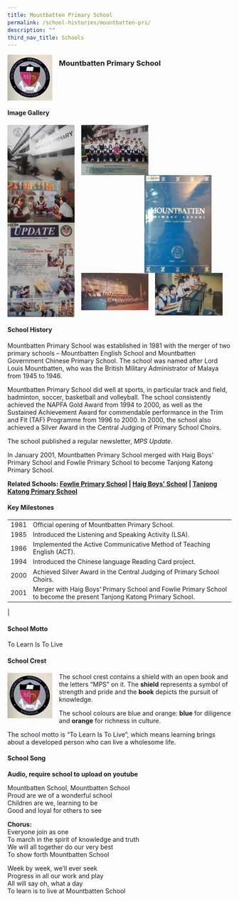 ```yaml
---
title: Mountbatten Primary School
permalink: /school-histories/mountbatten-pri/
description: ""
third_nav_title: Schools
---
```

<img src="/images/mountbattenpri1.png" style="width:20%;margin-right:15px;" align = "left">

### **Mountbatten Primary School**

<br clear="left">

#### **Image Gallery**

<p><a href="https://d1yxymztqoj7qn.amplifyapp.com/images/mountbattenpri2.jpg">  
<img src="/images/mountbattenpri2.jpg" style="width:30%;margin-right:15px;" align = "left">
</a></p>

<p><a href="https://d1yxymztqoj7qn.amplifyapp.com/images/mountbattenpri3.jpg">  
<img src="/images/mountbattenpri3.jpg" style="width:30%;margin-right:15px;" align = "left">
</a></p>

<p><a href="https://d1yxymztqoj7qn.amplifyapp.com/images/mountbattenpri4.jpg">  
<img src="/images/mountbattenpri4.jpg" style="width:30%;margin-right:45px;" align = "right">
</a></p>

<p><a href="https://d1yxymztqoj7qn.amplifyapp.com/images/mountbattenpri5.jpg">  
<img src="/images/mountbattenpri5.jpg" style="width:30%;margin-right:15px;" align = "left">
</a></p>

<p><a href="https://d1yxymztqoj7qn.amplifyapp.com/images/mountbattenpri6.jpg">  
<img src="/images/mountbattenpri6.jpg" style="width:30%;margin-right:15px;" align = "left">
</a></p>

<p><a href="https://d1yxymztqoj7qn.amplifyapp.com/images/mountbattenpri7.jpg">  
<img src="/images/mountbattenpri7.jpg" style="width:30%;margin-right:15px;" align = "left">
</a></p>

<p><a href="https://d1yxymztqoj7qn.amplifyapp.com/images/mountbattenpri8.jpg">  
<img src="/images/mountbattenpri8.jpg" style="width:30%;margin-right:15px;" align = "left">
</a></p>

<br clear="left">

#### **School History**
Mountbatten Primary School was established in 1981 with the merger of two primary schools – Mountbatten English School and Mountbatten Government Chinese Primary School. The school was named after Lord Louis Mountbatten, who was the British Military Administrator of Malaya from 1945 to 1946.

Mountbatten Primary School did well at sports, in particular track and field, badminton, soccer, basketball and volleyball. The school consistently achieved the NAPFA Gold Award from 1994 to 2000, as well as the Sustained Achievement Award for commendable performance in the Trim and Fit (TAF) Programme from 1996 to 2000. In 2000, the school also achieved a Silver Award in the Central Judging of Primary School Choirs.

The school published a regular newsletter, _MPS Update_.

In January 2001, Mountbatten Primary School merged with Haig Boys’ Primary School and Fowlie Primary School to become Tanjong Katong Primary School.

**Related Schools: [Fowlie Primary School](https://d1yxymztqoj7qn.amplifyapp.com/school-histories/fowlie-pri/) | [Haig Boys' School](https://d1yxymztqoj7qn.amplifyapp.com/school-histories/haig-boys-sch/) | [Tanjong Katong Primary School](https://d1yxymztqoj7qn.amplifyapp.com/school-histories/tanjong-katong-pri/)**

#### **Key Milestones**

|  |  |
|:---:|---|
| 1981 | Official opening of Mountbatten Primary School. |
| 1985 | Introduced the Listening and Speaking Activity (LSA). |
| 1986 | Implemented the Active Communicative Method of Teaching English (ACT). |
| 1994 | Introduced the Chinese language Reading Card project. |
| 2000 | Achieved Silver Award in the Central Judging of Primary School Choirs. |
| 2001 | Merger with Haig Boys’ Primary School and Fowlie Primary School to become the present Tanjong Katong Primary School. |
|

#### **School Motto**
To Learn Is To Live

#### **School Crest**
<img src="/images/mountbattenpri1.png" style="width:20%;margin-right:15px;" align = "left">

The school crest contains a shield with an open book and the letters “MPS” on it. The **shield** represents a symbol of strength and pride and the **book** depicts the pursuit of knowledge.

The school colours are blue and orange: **blue** for diligence and **orange** for richness in culture.

The school motto is “To Learn Is To Live”, which means learning brings about a developed person who can live a wholesome life.

#### **School Song**
**Audio, require school to upload on youtube**

Mountbatten School, Mountbatten School<br>
Proud are we of a wonderful school<br>
Children are we, learning to be<br>
Good and loyal for others to see

**Chorus:**<br>
Everyone join as one<br>
To march in the spirit of knowledge and truth<br>
We will all together do our very best<br>
To show forth Mountbatten School

Week by week, we’ll ever seek<br>
Progress in all our work and play<br>
All will say oh, what a day<br>
To learn is to live at Mountbatten School